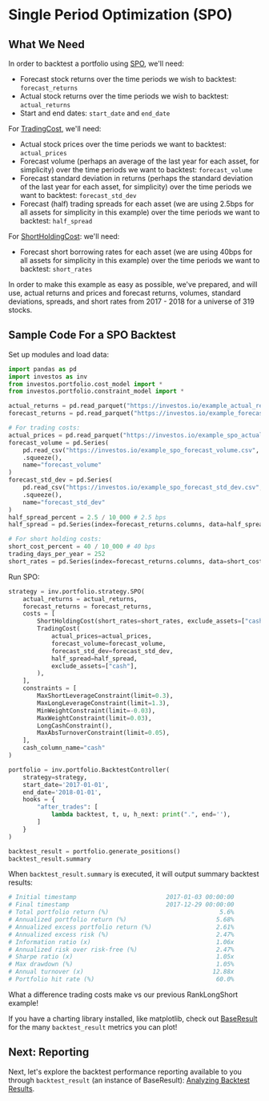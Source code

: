 <h1>Single Period Optimization (SPO)</h1>

## What We Need

In order to backtest a portfolio using [SPO](https://github.com/ForecastOS/investos/tree/v0.3.9/investos/portfolio/strategy/spo.py), we'll need:

-   Forecast stock returns over the time periods we wish to backtest: `forecast_returns`
-   Actual stock returns over the time periods we wish to backtest: `actual_returns`
-   Start and end dates: `start_date` and `end_date`

For [TradingCost](https://github.com/ForecastOS/investos/tree/v0.3.9/investos/portfolio/cost_model/trading_cost.py), we'll need:

-   Actual stock prices over the time periods we want to backtest: `actual_prices`
-   Forecast volume (perhaps an average of the last year for each asset, for simplicity) over the time periods we want to backtest: `forecast_volume`
-   Forecast standard deviation in returns (perhaps the standard deviation of the last year for each asset, for simplicity) over the time periods we want to backtest: `forecast_std_dev`
-   Forecast (half) trading spreads for each asset (we are using 2.5bps for all assets for simplicity in this example) over the time periods we want to backtest: `half_spread`

For [ShortHoldingCost](https://github.com/ForecastOS/investos/tree/v0.3.9/investos/portfolio/cost_model/short_holding_cost.py): we'll need:

-   Forecast short borrowing rates for each asset (we are using 40bps for all assets for simplicity in this example) over the time periods we want to backtest: `short_rates`

In order to make this example as easy as possible, we've prepared, and will use, actual returns and prices and forecast returns, volumes, standard deviations, spreads, and short rates from 2017 - 2018 for a universe of 319 stocks.

## Sample Code For a SPO Backtest

Set up modules and load data:

```python
import pandas as pd
import investos as inv
from investos.portfolio.cost_model import *
from investos.portfolio.constraint_model import *

actual_returns = pd.read_parquet("https://investos.io/example_actual_returns.parquet")
forecast_returns = pd.read_parquet("https://investos.io/example_forecast_returns.parquet")

# For trading costs:
actual_prices = pd.read_parquet("https://investos.io/example_spo_actual_prices.parquet")
forecast_volume = pd.Series(
    pd.read_csv("https://investos.io/example_spo_forecast_volume.csv", index_col="asset")
    .squeeze(),
    name="forecast_volume"
)
forecast_std_dev = pd.Series(
    pd.read_csv("https://investos.io/example_spo_forecast_std_dev.csv", index_col="asset")
    .squeeze(),
    name="forecast_std_dev"
)
half_spread_percent = 2.5 / 10_000 # 2.5 bps
half_spread = pd.Series(index=forecast_returns.columns, data=half_spread_percent)

# For short holding costs:
short_cost_percent = 40 / 10_000 # 40 bps
trading_days_per_year = 252
short_rates = pd.Series(index=forecast_returns.columns, data=short_cost_percent/trading_days_per_year)
```

Run SPO:

```python
strategy = inv.portfolio.strategy.SPO(
    actual_returns = actual_returns,
    forecast_returns = forecast_returns,
    costs = [
        ShortHoldingCost(short_rates=short_rates, exclude_assets=["cash"]),
        TradingCost(
            actual_prices=actual_prices,
            forecast_volume=forecast_volume,
            forecast_std_dev=forecast_std_dev,
            half_spread=half_spread,
            exclude_assets=["cash"],
        ),
    ],
    constraints = [
        MaxShortLeverageConstraint(limit=0.3),
        MaxLongLeverageConstraint(limit=1.3),
        MinWeightConstraint(limit=-0.03),
        MaxWeightConstraint(limit=0.03),
        LongCashConstraint(),
        MaxAbsTurnoverConstraint(limit=0.05),
    ],
    cash_column_name="cash"
)

portfolio = inv.portfolio.BacktestController(
    strategy=strategy,
    start_date='2017-01-01',
    end_date='2018-01-01',
    hooks = {
        "after_trades": [
            lambda backtest, t, u, h_next: print(".", end=''),
        ]
    }
)

backtest_result = portfolio.generate_positions()
backtest_result.summary
```

When `backtest_result.summary` is executed, it will output summary backtest results:

```python
# Initial timestamp                         2017-01-03 00:00:00
# Final timestamp                           2017-12-29 00:00:00
# Total portfolio return (%)                               5.6%
# Annualized portfolio return (%)                         5.68%
# Annualized excess portfolio return (%)                  2.61%
# Annualized excess risk (%)                              2.47%
# Information ratio (x)                                   1.06x
# Annualized risk over risk-free (%)                      2.47%
# Sharpe ratio (x)                                        1.05x
# Max drawdown (%)                                        1.05%
# Annual turnover (x)                                    12.88x
# Portfolio hit rate (%)                                  60.0%
```

What a difference trading costs make vs our previous RankLongShort example!

If you have a charting library installed, like matplotlib, check out [BaseResult](https://github.com/ForecastOS/investos/tree/v0.3.9/investos/portfolio/result/base_result.py) for the many `backtest_result` metrics you can plot!

## Next: Reporting

Next, let's explore the backtest performance reporting available to you through `backtest_result` (an instance of BaseResult): [Analyzing Backtest Results](/guides/reporting/analyzing_backtest_results).
